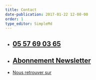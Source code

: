 ```yaml
---
title: Contact
date-publication: 2017-01-22 12-00-00
order: 1
type_editor: SimpleMd
---
```


- ## [<i class="fa fa-phone-square" aria-hidden="true"></i> 05 57 69 03 65](tel:0557690365)
- ## [Abonnement Newsletter](/newsletter/index.html)
- [Nous retrouver sur <i class="fa fa-facebook-square" aria-hidden="true"></i>](https://fr-fr.facebook.com/Bio-Info-479078428782836/)
